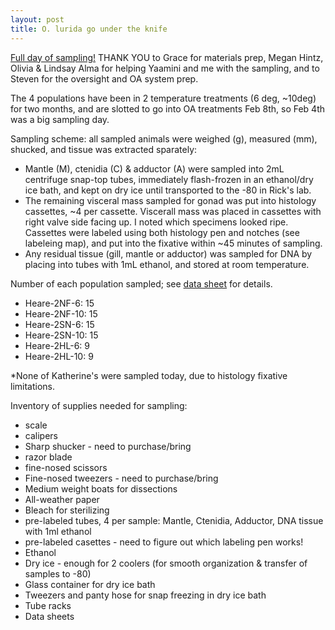 ```yaml
--- 
layout: post
title: O. lurida go under the knife
---
```

 
[Full day of sampling!](https://youtu.be/y1bOt7gC9U4) THANK YOU to Grace for materials prep, Megan Hintz, Olivia & Lindsay Alma for helping Yaamini and me with the sampling, and to Steven for the oversight and OA system prep.

The 4 populations have been in 2 temperature treatments (6 deg, ~10deg) for two months, and are slotted to go into OA treatments Feb 8th, so Feb 4th was a big sampling day. 

Sampling scheme: all sampled animals were weighed (g), measured (mm), shucked, and tissue was extracted sparately:
  * Mantle (M), ctenidia (C) & adductor (A) were sampled into 2mL centrifuge snap-top tubes, immediately flash-frozen in an ethanol/dry ice bath, and kept on dry ice until transported to the -80 in Rick's lab. 
  * The remaining visceral mass sampled for gonad was put into histology cassettes, ~4 per cassette. Viscerall mass was placed in cassettes with right valve side facing up. I noted which specimens looked ripe. Cassettes were labeled using both histology pen and notches (see labeleing map), and put into the fixative within ~45 minutes of sampling.
  * Any residual tissue (gill, mantle or adductor) was sampled for DNA by placing into tubes with 1mL ethanol, and stored at room temperature. 
 
Number of each population sampled; see [data sheet](https://github.com/laurahspencer/O.lurida_Stress/blob/master/Data/2017-02-04_SamplingData.xlsx) for details. 
  * Heare-2NF-6: 15 
  * Heare-2NF-10: 15
  * Heare-2SN-6: 15 
  * Heare-2SN-10: 15 
  * Heare-2HL-6: 9
  * Heare-2HL-10: 9
  
*None of Katherine's were sampled today, due to histology fixative limitations. 

Inventory of supplies needed for sampling:
  * scale 
  * calipers
  * Sharp shucker - need to purchase/bring
  * razor blade
  * fine-nosed scissors
  * Fine-nosed tweezers - need to purchase/bring
  * Medium weight boats for dissections
  * All-weather paper
  * Bleach for sterilizing
  * pre-labeled tubes, 4 per sample: Mantle, Ctenidia, Adductor, DNA tissue with 1ml ethanol
  * pre-labeled casettes - need to figure out which labeling pen works!
  * Ethanol
  * Dry ice - enough for 2 coolers (for smooth organization & transfer of samples to -80)
  * Glass container for dry ice bath
  * Tweezers and panty hose for snap freezing in dry ice bath
  * Tube racks
  * Data sheets 
